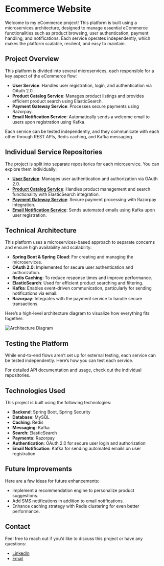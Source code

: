 # Ecommerce Website 

Welcome to my eCommerce project! This platform is built using a microservices architecture, designed to manage essential eCommerce functionalities such as product browsing, user authentication, payment handling, and notifications. Each service operates independently, which makes the platform scalable, resilient, and easy to maintain.

## Project Overview

This platform is divided into several microservices, each responsible for a key aspect of the eCommerce flow:

- **User Service**: Handles user registration, login, and authentication via OAuth 2.0.
- **Product Catalog Service**: Manages product listings and provides efficient product search using ElasticSearch.
- **Payment Gateway Service**: Processes secure payments using Razorpay.
- **Email Notification Service**: Automatically sends a welcome email to users upon registration using Kafka.

Each service can be tested independently, and they communicate with each other through REST APIs, Redis caching, and Kafka messaging.

## Individual Service Repositories

The project is split into separate repositories for each microservice. You can explore them individually:

- [**User Service**](https://github.com/sandhya7797/UserService): Manages user authentication and authorization via OAuth 2.0.
- [**Product Catalog Service**](https://github.com/sandhya7797/ThirdPartyAPI): Handles product management and search functionality with ElasticSearch integration.
- [**Payment Gateway Service**](https://github.com/sandhya7797/PaymentApplication): Secure payment processing with Razorpay integration.
- [**Email Notification Service**](https://github.com/sandhya7797/EmailService2): Sends automated emails using Kafka upon user registration.

## Technical Architecture

This platform uses a microservices-based approach to separate concerns and ensure high availability and scalability:

- **Spring Boot & Spring Cloud**: For creating and managing the microservices.
- **OAuth 2.0**: Implemented for secure user authentication and authorization.
- **Redis Caching**: To reduce response times and improve performance.
- **ElasticSearch**: Used for efficient product searching and filtering.
- **Kafka**: Enables event-driven communication, particularly for sending notifications via email.
- **Razorpay**: Integrates with the payment service to handle secure transactions.

Here’s a high-level architecture diagram to visualize how everything fits together:

![Architecture Diagram](#path-to-your-architecture-diagram.png)

## Testing the Platform

While end-to-end flows aren’t set up for external testing, each service can be tested independently. Here’s how you can test each service.

For detailed API documentation and usage, check out the individual repositories.

## Technologies Used

This project is built using the following technologies:

- **Backend**: Spring Boot, Spring Security
- **Database**: MySQL
- **Caching**: Redis
- **Messaging**: Kafka
- **Search**: ElasticSearch
- **Payments**: Razorpay
- **Authentication**: OAuth 2.0 for secure user login and authorization
- **Email Notification**: Kafka for sending automated emails on user registration

## Future Improvements

Here are a few ideas for future enhancements:

- Implement a recommendation engine to personalize product suggestions.
- Add SMS notifications in addition to email notifications.
- Enhance caching strategy with Redis clustering for even better performance.

## Contact

Feel free to reach out if you’d like to discuss this project or have any questions:

- [LinkedIn](https://www.linkedin.com/in/sandhya-ragulapadu-040007146/)
- [Email](mailto:ragulapadusandhya7797@gmail.com)
